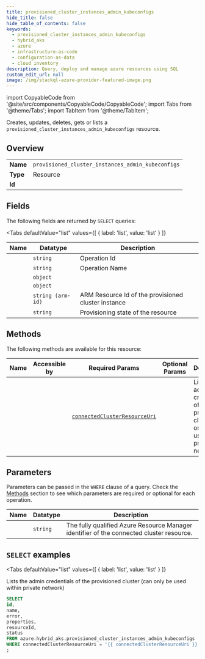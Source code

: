 ```yaml
--- 
title: provisioned_cluster_instances_admin_kubeconfigs
hide_title: false
hide_table_of_contents: false
keywords:
  - provisioned_cluster_instances_admin_kubeconfigs
  - hybrid_aks
  - azure
  - infrastructure-as-code
  - configuration-as-data
  - cloud inventory
description: Query, deploy and manage azure resources using SQL
custom_edit_url: null
image: /img/stackql-azure-provider-featured-image.png
---
```


import CopyableCode from '@site/src/components/CopyableCode/CopyableCode';
import Tabs from '@theme/Tabs';
import TabItem from '@theme/TabItem';

Creates, updates, deletes, gets or lists a <code>provisioned_cluster_instances_admin_kubeconfigs</code> resource.

## Overview
<table><tbody>
<tr><td><b>Name</b></td><td><code>provisioned_cluster_instances_admin_kubeconfigs</code></td></tr>
<tr><td><b>Type</b></td><td>Resource</td></tr>
<tr><td><b>Id</b></td><td><CopyableCode code="azure.hybrid_aks.provisioned_cluster_instances_admin_kubeconfigs" /></td></tr>
</tbody></table>

## Fields

The following fields are returned by `SELECT` queries:

<Tabs
    defaultValue="list"
    values={[
        { label: 'list', value: 'list' }
    ]}
>
<TabItem value="list">

<table>
<thead>
    <tr>
    <th>Name</th>
    <th>Datatype</th>
    <th>Description</th>
    </tr>
</thead>
<tbody>
<tr>
    <td><CopyableCode code="id" /></td>
    <td><code>string</code></td>
    <td>Operation Id</td>
</tr>
<tr>
    <td><CopyableCode code="name" /></td>
    <td><code>string</code></td>
    <td>Operation Name</td>
</tr>
<tr>
    <td><CopyableCode code="error" /></td>
    <td><code>object</code></td>
    <td></td>
</tr>
<tr>
    <td><CopyableCode code="properties" /></td>
    <td><code>object</code></td>
    <td></td>
</tr>
<tr>
    <td><CopyableCode code="resourceId" /></td>
    <td><code>string (arm-id)</code></td>
    <td>ARM Resource Id of the provisioned cluster instance</td>
</tr>
<tr>
    <td><CopyableCode code="status" /></td>
    <td><code>string</code></td>
    <td>Provisioning state of the resource</td>
</tr>
</tbody>
</table>
</TabItem>
</Tabs>

## Methods

The following methods are available for this resource:

<table>
<thead>
    <tr>
    <th>Name</th>
    <th>Accessible by</th>
    <th>Required Params</th>
    <th>Optional Params</th>
    <th>Description</th>
    </tr>
</thead>
<tbody>
<tr>
    <td><a href="#list"><CopyableCode code="list" /></a></td>
    <td><CopyableCode code="select" /></td>
    <td><a href="#parameter-connectedClusterResourceUri"><code>connectedClusterResourceUri</code></a></td>
    <td></td>
    <td>Lists the admin credentials of the provisioned cluster (can only be used within private network)</td>
</tr>
</tbody>
</table>

## Parameters

Parameters can be passed in the `WHERE` clause of a query. Check the [Methods](#methods) section to see which parameters are required or optional for each operation.

<table>
<thead>
    <tr>
    <th>Name</th>
    <th>Datatype</th>
    <th>Description</th>
    </tr>
</thead>
<tbody>
<tr id="parameter-connectedClusterResourceUri">
    <td><CopyableCode code="connectedClusterResourceUri" /></td>
    <td><code>string</code></td>
    <td>The fully qualified Azure Resource Manager identifier of the connected cluster resource.</td>
</tr>
</tbody>
</table>

## `SELECT` examples

<Tabs
    defaultValue="list"
    values={[
        { label: 'list', value: 'list' }
    ]}
>
<TabItem value="list">

Lists the admin credentials of the provisioned cluster (can only be used within private network)

```sql
SELECT
id,
name,
error,
properties,
resourceId,
status
FROM azure.hybrid_aks.provisioned_cluster_instances_admin_kubeconfigs
WHERE connectedClusterResourceUri = '{{ connectedClusterResourceUri }}' -- required
;
```
</TabItem>
</Tabs>
